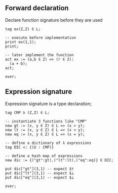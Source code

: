 ## Forward declaration

Declare function signature before they are used

```
tag ex(Z,Z) ∈ L; 

-- execute before implementation
print ex(1,1);  
print;

-- later implement the function
act ex := (a,b ∈ Z) => (r ∈ Z):
  (a + b);
act;  

over;
```

## Expression signature

Expression signature is a type declaration;

```
tag CMP λ (Z,Z) ∈ L;

-- instantiate 3 functions like "CMP"
new gt := (x, y ∈ Z) ∈ L => (x > y);
new lt := (x, y ∈ Z) ∈ L => (x < y);
new eq := (x, y ∈ Z) ∈ L => (x = y);

-- define a dictionary of λ expressions
tag DIC <: {(U : CMP)}
 
-- define a hash map of expressions
new dic := {("gt":gt),("lt":lt),("eq":eq)} ∈ DIC;

put dic["gt"](3,1) -- expect $⊤
put dic["lt"](3,1) -- expect $⊥
put dic["eq"](3,1) -- expect $⊥

over;
```
